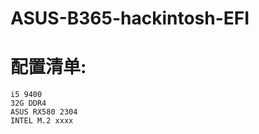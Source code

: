 # ASUS-B365-hackintosh-EFI

# 配置清单: 
    i5 9400
    32G DDR4
    ASUS RX580 2304
    INTEL M.2 xxxx
